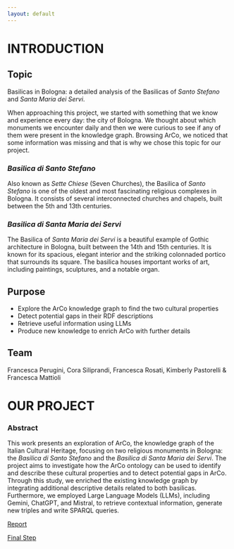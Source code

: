 ```yaml
---
layout: default
---
```


# INTRODUCTION


## Topic

Basilicas in Bologna: a detailed analysis of the Basilicas of _Santo Stefano_ and _Santa Maria dei Servi_.

When approaching this project, we started with something that we know and experience every day: the city of Bologna. We thought about which monuments we encounter daily and then we were curious to see if any of them were present in the knowledge graph. Browsing ArCo, we noticed that some information was missing and that is why we chose this topic for our project. 

### _Basilica di Santo Stefano_
Also known as _Sette Chiese_ (Seven Churches), the Basilica of _Santo Stefano_ is one of the oldest and most fascinating religious complexes in Bologna. It consists of several interconnected churches and chapels, built between the 5th and 13th centuries.

### _Basilica di Santa Maria dei Servi_
The Basilica of _Santa Maria dei Servi_ is a beautiful example of Gothic architecture in Bologna, built between the 14th and 15th centuries. It is known for its spacious, elegant interior and the striking colonnaded portico that surrounds its square. The basilica houses important works of art, including paintings, sculptures, and a notable organ. 

## Purpose

* Explore the ArCo knowledge graph to find the two cultural properties
* Detect potential gaps in their RDF descriptions
* Retrieve useful information using LLMs
* Produce new knowledge to enrich ArCo with further details

## Team

Francesca Perugini, Cora Siliprandi, Francesca Rosati, Kimberly Pastorelli & Francesca Mattioli

# **OUR PROJECT**

### Abstract
This work presents an exploration of ArCo, the knowledge graph of the Italian Cultural Heritage, focusing on two religious monuments in Bologna: the _Basilica di Santo Stefano_ and the _Basilica di Santa Maria dei Servi_. The project aims to investigate how the ArCo ontology can be used to identify and describe these cultural properties and to detect potential gaps in ArCo.
Through this study, we enriched the existing knowledge graph by integrating additional descriptive details related to both basilicas. Furthermore, we employed Large Language Models (LLMs), including Gemini, ChatGPT, and Mistral, to retrieve contextual information, generate new triples and write SPARQL queries.

[Report](./report.md)

[Final Step](./finalstep.md)
